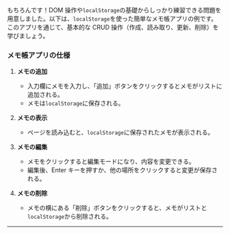 もちろんです！DOM 操作や`localStorage`の基礎からしっかり練習できる問題を用意しました。以下は、`localStorage`を使った簡単なメモ帳アプリの例です。このアプリを通じて、基本的な CRUD 操作（作成、読み取り、更新、削除）を学びましょう。

### メモ帳アプリの仕様

1. **メモの追加**

   - 入力欄にメモを入力し、「追加」ボタンをクリックするとメモがリストに追加される。
   - メモは`localStorage`に保存される。

2. **メモの表示**

   - ページを読み込むと、`localStorage`に保存されたメモが表示される。

3. **メモの編集**

   - メモをクリックすると編集モードになり、内容を変更できる。
   - 編集後、Enter キーを押すか、他の場所をクリックすると変更が保存される。

4. **メモの削除**
   - メモの横にある「削除」ボタンをクリックすると、メモがリストと`localStorage`から削除される。

---
